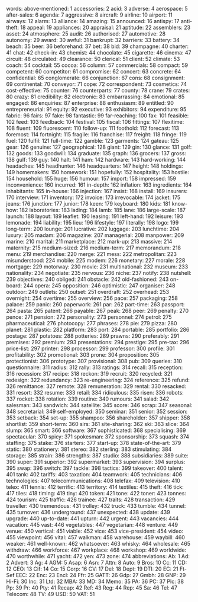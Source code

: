 words:
  above-mentioned: 1
  accessories: 2
  acid: 3
  adverse: 4
  aerospace: 5
  after-sales: 6
  agenda: 7
  aggressive: 8
  aircraft: 9
  airline: 10
  airport: 11
  airways: 12
  alarm: 13
  alliance: 14
  amazing: 15
  announced: 16
  antispy: 17
  anti-theft: 18
  appeal: 19
  appliances: 20
  appraisal: 21
  aptitude: 22
  assemblers: 23
  asset: 24
  atmosphere: 25
  audit: 26
  authorised: 27
  automotive: 28
  autonomy: 29
  award: 30
  awful: 31
  bankrupt: 32
  barriers: 33
  battery: 34
  beach: 35
  beer: 36
  beforehand: 37
  bet: 38
  bid: 39
  champagne: 40
  charter: 41
  chat: 42
  check-in: 43
  chemist: 44
  chocolate: 45
  cigarette: 46
  cinema: 47
  circuit: 48
  circulated: 49
  clearance: 50
  clerical: 51
  client: 52
  climate: 53
  coach: 54
  cocktail: 55
  cocoa: 56
  column: 57
  commercials: 58
  compact: 59
  competent: 60
  competitor: 61
  compromise: 62
  concert: 63
  concrete: 64
  confidential: 65
  conglomerate: 66
  conjunction: 67
  cons: 68
  consignment: 69
  continental: 70
  conveyor: 71
  cope: 72
  correspondent: 73
  cosmetics: 74
  cost-effective: 75
  counter: 76
  counterparts: 77
  county: 78
  crane: 79
  crates: 80
  crazy: 81
  credibility: 82
  electronic: 83
  embarrassing: 84
  emotional: 85
  engaged: 86
  enquiries: 87
  enterprise: 88
  enthusiasm: 89
  entitled: 90
  entrepreneurial: 91
  equity: 92
  executive: 93
  exhibitors: 94
  expenditure: 95
  fabric: 96
  fairs: 97
  fake: 98
  fantastic: 99
  far-reaching: 100
  fax: 101
  feasible: 102
  feed: 103
  feedback: 104
  festival: 105
  fiscal: 106
  fittings: 107
  flexitime: 108
  fluent: 109
  fluorescent: 110
  follow-up: 111
  foothold: 112
  forecast: 113
  foremost: 114
  fortnight: 115
  fragile: 116
  franchise: 117
  freight: 118
  fringe: 119
  fuel: 120
  fulfil: 121
  full-time: 122
  gamble: 123
  garments: 124
  gateau: 125
  gear: 126
  genuine: 127
  geographical: 128
  giant: 129
  gin: 130
  glance: 131
  golf: 132
  goods: 133
  goodwill: 134
  graduate: 135
  graph: 136
  grocers: 137
  gross: 138
  gulf: 139
  guy: 140
  halt: 141
  ham: 142
  hardware: 143
  hard-working: 144
  headaches: 145
  headhunter: 146
  headquarters: 147
  height: 148
  holdings: 149
  homemakers: 150
  homework: 151
  hopefully: 152
  hospitality: 153
  hostile: 154
  household: 155
  huge: 156
  humour: 157
  import: 158
  impressed: 159
  inconvenience: 160
  incurred: 161
  in-depth: 162
  inflation: 163
  ingredients: 164
  inhabitants: 165
  in-house: 166
  injection: 167
  insist: 168
  install: 169
  insurers: 170
  interview: 171
  inventory: 172
  invoice: 173
  irrevocable: 174
  jacket: 175
  jeans: 176
  junction: 177
  junior: 178
  keen: 179
  keyboard: 180
  kids: 181
  know-how: 182
  laboratories: 183
  lading: 184
  lamb: 185
  lane: 186
  large-scale: 187
  launch: 188
  layout: 189
  leaflet: 190
  leasing: 191
  left-hand: 192
  leisure: 193
  lemonade: 194
  liability: 195
  lieu: 196
  lifestyle: 197
  literally: 198
  logo: 199
  long-term: 200
  lounge: 201
  lucrative: 202
  luggage: 203
  lunchtime: 204
  luxury: 205
  madam: 206
  magazine: 207
  managerial: 208
  manpower: 209
  marine: 210
  marital: 211
  marketplace: 212
  mark-up: 213
  massive: 214
  maternity: 215
  medium-sized: 216
  medium-term: 217
  memorandum: 218
  menu: 219
  merchandise: 220
  merge: 221
  mess: 222
  metropolitan: 223
  misunderstood: 224
  mobile: 225
  modem: 226
  monetary: 227
  morale: 228
  mortgage: 229
  motorway: 230
  movie: 231
  multinational: 232
  museum: 233
  nationality: 234
  negotiate: 235
  nervous: 236
  niche: 237
  notify: 238
  nutshell: 239
  objectives: 240
  obliged: 241
  obstacle: 242
  old-fashioned: 243
  on-board: 244
  opera: 245
  opposition: 246
  optimistic: 247
  organiser: 248
  outdoor: 249
  outlets: 250
  outset: 251
  overdraft: 252
  overhead: 253
  overnight: 254
  overtime: 255
  overview: 256
  pace: 257
  packaging: 258
  palace: 259
  panic: 260
  paperwork: 261
  par: 262
  part-time: 263
  passport: 264
  pasta: 265
  patent: 266
  payable: 267
  peak: 268
  peer: 269
  penalty: 270
  pence: 271
  pension: 272
  personality: 273
  personnel: 274
  petrol: 275
  pharmaceutical: 276
  photocopy: 277
  phrases: 278
  pie: 279
  pizza: 280
  planet: 281
  plastic: 282
  platform: 283
  port: 284
  portable: 285
  portfolio: 286
  postage: 287
  potatoes: 288
  potteries: 289
  prawns: 290
  preferably: 291
  premises: 292
  premium: 293
  presentations: 294
  prestige: 295
  pre-tax: 296
  price-list: 297
  printer: 298
  processor: 299
  professor: 300
  profile: 301
  profitability: 302
  promotional: 303
  prone: 304
  proposition: 305
  protectionist: 306
  prototype: 307
  provisional: 308
  pub: 309
  queries: 310
  questionnaire: 311
  radius: 312
  rally: 313
  ratings: 314
  recall: 315
  reception: 316
  recession: 317
  recipe: 318
  reckon: 319
  recruit: 320
  recycled: 321
  redesign: 322
  redundancy: 323
  re-engineering: 324
  reference: 325
  refund: 326
  remittance: 327
  remote: 328
  remuneration: 329
  rental: 330
  resacked: 331
  resort: 332
  resume: 333
  retail: 334
  ridiculous: 335
  risen: 336
  robots: 337
  rocket: 338
  rotation: 339
  routine: 340
  rumours: 341
  salad: 342
  salesman: 343
  sandwich: 344
  satellite: 345
  score: 346
  scrap: 347
  seasonal: 348
  secretarial: 349
  self-employed: 350
  seminar: 351
  senior: 352
  session: 353
  setback: 354
  set-up: 355
  shampoo: 356
  shareholder: 357
  shipper: 358
  shortlist: 359
  short-term: 360
  sirs: 361
  site-sharing: 362
  ski: 363
  slice: 364
  slump: 365
  smart: 366
  software: 367
  sophisticated: 368
  specialising: 369
  spectacular: 370
  spicy: 371
  spokesman: 372
  sponsorship: 373
  squash: 374
  staffing: 375
  stake: 376
  starters: 377
  start-up: 378
  state-of-the-art: 379
  static: 380
  stationery: 381
  stereo: 382
  sterling: 383
  stimulating: 384
  storage: 385
  strain: 386
  strengths: 387
  studio: 388
  subsidiaries: 389
  suite: 390
  super: 391
  superior: 392
  supermarket: 393
  supervision: 394
  surplus: 395
  swap: 396
  switch: 397
  tackle: 398
  tactics: 399
  takeover: 400
  talent: 401
  tank: 402
  tariffs: 403
  taxation: 404
  teamwork: 405
  technicians: 406
  technologies: 407
  telecommunications: 408
  telefax: 409
  television: 410
  telex: 411
  tennis: 412
  terrific: 413
  territory: 414
  textiles: 415
  theft: 416
  tick: 417
  tiles: 418
  timing: 419
  tiny: 420
  token: 421
  tone: 422
  toner: 423
  tonnes: 424
  tourism: 425
  traffic: 426
  trainee: 427
  traits: 428
  transaction: 429
  traveller: 430
  tremendous: 431
  trolley: 432
  truck: 433
  tumble: 434
  tunnel: 435
  turnover: 436
  underground: 437
  unexpected: 438
  update: 439
  upgrade: 440
  up-to-date: 441
  upturn: 442
  urgent: 443
  vacancies: 444
  vacation: 445
  vast: 446
  vegetables: 447
  vegetarian: 448
  venture: 449
  venue: 450
  vertical: 451
  viable: 452
  vice: 453
  vice-president: 454
  video: 455
  viewpoint: 456
  vital: 457
  walkman: 458
  warehouse: 459
  waybill: 460
  weaker: 461
  well-known: 462
  whatsoever: 463
  whisky: 464
  wholesale: 465
  withdraw: 466
  workforce: 467
  workplace: 468
  workshop: 469
  worldwide: 470
  worthwhile: 471
  yacht: 472
  yen: 473
  zone: 474
abbreviations:
  Ab: 1
  Ad: 2
  Advert: 3
  Ag: 4
  AGM: 5
  Asap: 6
  Asn: 7
  Attn: 8
  Auto: 9
  Bros: 10
  Cc: 11
  CD: 12
  CEO: 13
  Cif: 14
  Co: 15
  Corp: 16
  CV: 17
  Del: 18
  Dept: 19
  DTI: 20
  EC: 21
  Ft-Sef EEC: 22
  Enc: 23
  Encl: 24
  Ffr: 25
  GATT: 26
  Gdp: 27
  Gmbh: 28
  GNP: 29
  Hi-Fi: 30
  Inc: 31
  Ltd: 32
  MBA: 33
  MD: 34
  Memo: 35
  PA: 36
  PC: 37
  Plc: 38
  Pp: 39
  Pr: 40
  Pty: 41
  Recap: 42
  Ref: 43
  Reg: 44
  Rep: 45
  Sa: 46
  Tel: 47
  Telecom: 48
  TV: 49
  USD: 50
  VAT: 51

